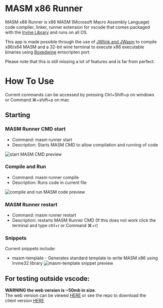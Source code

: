# MASM x86 Runner

MASM x86 Runner is x86 MASM (Microsoft Macro Assembly Language) code compiler, linker, runner extension for vscode that comes packaged with the [Irvine Library](http://asmirvine.com/) and runs on all OS.

This app is made possible through the use of [JWlink and JWasm](https://github.com/JWasm) to compile x86/x64 MASM and a 32-bit wine terminal to execute x86 executable binaries using [Boxedwine](http://www.boxedwine.org/) emscripten port.

Please note that this is still missing a lot of features and is far from perfect.

# How To Use

Current commands can be accessed by pressing Ctrl+Shift+p on windows or Command ⌘+shift+p on mac

## Starting

### MASM Runner CMD start

- Command: masm runner start
- Description: Starts MASM CMD to allow compilation and running of code

![start MASM CMD preview](https://raw.githubusercontent.com/istareatscreens/vscode-masm-x86-runner/master/docs/start.gif)

### Compile and Run

- Command: masm runner compile
- Description: Runs code in current file

![compile and run MASM code preview](https://raw.githubusercontent.com/istareatscreens/vscode-masm-x86-runner/master/docs/compile_and_run.gif)

### MASM Runner restart

- Command: masm runner restart
- Description: restarts MASM Runner CMD (If this does not work click the terminal and type ctrl+r or Command ⌘+r)

### Snippets

Current snippets include:

- masm-template - Generates standard template to write MASM x86 using Irvine32 library
  ![masm-template snippet preview](https://raw.githubusercontent.com/istareatscreens/vscode-masm-x86-runner/master/docs/snippet.gif)

## For testing outside vscode:

**WARNING the web version is ~50mb in size**.  
The web version can be viewed [HERE](https://wasm-masm-x86-editor.netlify.app/) or see the repo to download the client version [HERE](https://github.com/istareatscreens/wasm-masm-x86-editor/releases)
